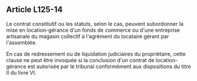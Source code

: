 Article L125-14
----
Le contrat constitutif ou les statuts, selon le cas, peuvent subordonner la mise
en location-gérance d'un fonds de commerce ou d'une entreprise artisanale du
magasin collectif à l'agrément du locataire gérant par l'assemblée.

En cas de redressement ou de liquidation judiciaires du propriétaire, cette
clause ne peut être invoquée si la conclusion d'un contrat de location-gérance
est autorisée par le tribunal conformément aux dispositions du titre II du livre
VI.
